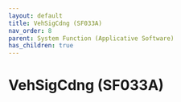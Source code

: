 ```yaml
---
layout: default
title: VehSigCdng (SF033A)
nav_order: 8
parent: System Function (Applicative Software)
has_children: true
---
```

# VehSigCdng (SF033A)
